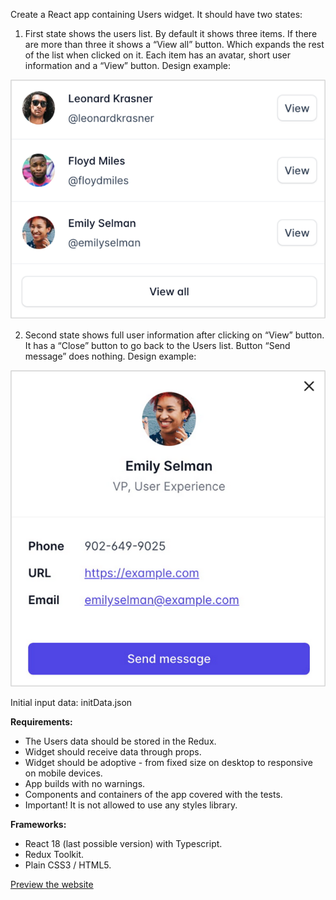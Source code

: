 Create a React app containing Users widget. It should have two states:

1. First state shows the users list. By default it shows three items. If there are more than three it shows a “View all” button. Which expands the rest of the list when clicked on it. Each item has an avatar, short user information and a “View” button. Design example:

![Task Image](image.png)

2. Second state shows full user information after clicking on “View” button. It has a “Close” button to go back to the Users list. Button “Send message” does nothing. Design example:

![Second Task Image](image-1.png)

Initial input data: initData.json

**Requirements:**

- The Users data should be stored in the Redux.
- Widget should receive data through props.
- Widget should be adoptive - from fixed size on desktop to responsive on mobile devices.
- App builds with no warnings.
- Components and containers of the app covered with the tests.
- Important! It is not allowed to use any styles library.

**Frameworks:**

- React 18 (last possible version) with Typescript.
- Redux Toolkit.
- Plain CSS3 / HTML5.
<!-- - Jest and RTL for testing. -->

[Preview the website](https://tex-task-8xprtjjku-telmxn.vercel.app)
